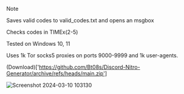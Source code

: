 > [!NOTE]
> Saves valid codes to valid_codes.txt and opens an msgbox
>
> Checks codes in TIMEx(2-5)
> 
> Tested on Windows 10, 11
> 
> Uses 1k Tor socks5 proxies on ports 9000-9999 and 1k user-agents.
> 

(Download)['https://github.com/Bt08s/Discord-Nitro-Generator/archive/refs/heads/main.zip']

![Screenshot 2024-03-10 103130](https://github.com/Bt08s/Discord-Nitro-Generator/assets/68190921/f6a70b59-f9d6-425e-a30c-069da23dcde5)
